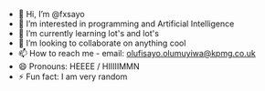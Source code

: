 - 👋 Hi, I’m @fxsayo
- 👀 I’m interested in programming and Artificial Intelligence
- 🌱 I’m currently learning lot's and lot's
- 💞️ I’m looking to collaborate on anything cool
- 📫 How to reach me - email: olufisayo.olumuyiwa@kpmg.co.uk
- 😄 Pronouns: HEEEE / HIIIIIMMN
- ⚡ Fun fact: I am very random

<!---
fxsayo/fxsayo is a ✨ special ✨ repository because its `README.md` (this file) appears on your GitHub profile.
You can click the Preview link to take a look at your changes.
--->
